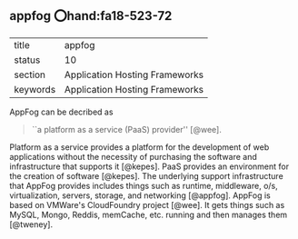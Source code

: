 ## appfog :o:hand:fa18-523-72


|          |                                |
| -------- | ------------------------------ |
| title    | appfog                         | 
| status   | 10                             |
| section  | Application Hosting Frameworks |
| keywords | Application Hosting Frameworks |



AppFog can be decribed as

> ``a platform as a service (PaaS) provider'' [@wee].

Platform as a service provides a platform for
the development of web applications without the necessity of
purchasing the software and infrastructure that supports
it [@kepes]. PaaS provides an environment for the creation of
software [@kepes]. The underlying support infrastructure that
AppFog provides includes things such as runtime, middleware, o/s,
virtualization, servers, storage, and networking [@appfog]. AppFog
is based on VMWare's CloudFoundry project [@wee]. It gets things
such as MySQL, Mongo, Reddis, memCache, etc. running and then manages
them [@tweney].


    
